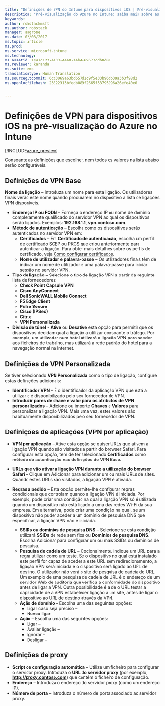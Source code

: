 ```yaml
---
title: "Definições de VPN do Intune para dispositivos iOS | Pré-visualização do Azure no Intune | Documentos da Microsoft"
description: "Pré-visualização do Azure no Intune: saiba mais sobre as definições do Intune que pode utilizar para configurar ligações de VPN em dispositivos iOS."
keywords: 
author: robstackmsft
ms.author: robstack
manager: angrobe
ms.date: 02/08/2017
ms.topic: article
ms.prod: 
ms.service: microsoft-intune
ms.technology: 
ms.assetid: 1447c123-ea33-4ea0-aab4-69577cdb8d00
ms.reviewer: karanda
ms.suite: ems
translationtype: Human Translation
ms.sourcegitcommit: 6cd3069a63bd657d1c9f5e33b96db39a3b3f98d2
ms.openlocfilehash: 23322313bfedb089f2665f53795996a26efe40e0


---
```


# <a name="vpn-settings-for-ios-devices-in-intune-azure-preview"></a>Definições de VPN para dispositivos iOS na pré-visualização do Azure no Intune

[!INCLUDE[azure_preview](../includes/azure_preview.md)]

Consoante as definições que escolher, nem todos os valores na lista abaixo serão configuráveis.

## <a name="base-vpn-settings"></a>Definições de VPN Base


**Nome da ligação** – Introduza um nome para esta ligação. Os utilizadores finais verão este nome quando procurarem no dispositivo a lista de ligações VPN disponíveis.
- **Endereço IP ou FQDN** – Forneça o endereço IP ou nome de domínio completamente qualificado do servidor VPN ao qual os dispositivos serão ligados. Exemplos: **192.168.1.1**, **vpn.contoso.com**.
- **Método de autenticação** – Escolha como os dispositivos serão autenticados no servidor VPN em:
    - **Certificados** – Em **Certificado de autenticação**, escolha um perfil de certificado SCEP ou PKCS que criou anteriormente para autenticar a ligação. Para obter mais detalhes sobre os perfis de certificado, veja [Como configurar certificados](how-to-configure-certificates.md).
    - **Nome de utilizador e palavra-passe** – Os utilizadores finais têm de indicar um nome de utilizador e uma palavra-passe para iniciar sessão no servidor VPN.
- **Tipo de ligação** – Selecione o tipo de ligação VPN a partir da seguinte lista de fornecedores:
    - **Check Point Capsule VPN**
    - **Cisco AnyConnect**
    - **Dell SonicWALL Mobile Connect**
    - **F5 Edge Client**
    - **Pulse Secure**
    - **Cisco (IPSec)**
    - **Citrix**
    - **VPN Personalizada**
- **Divisão de túnel** - **Ative** ou **Desative** esta opção para permitir que os dispositivos decidam qual a ligação a utilizar consoante o tráfego. Por exemplo, um utilizador num hotel utilizará a ligação VPN para aceder aos ficheiros de trabalho, mas utilizará a rede padrão do hotel para a navegação normal na Internet.


## <a name="custom-vpn-settings"></a>Definições de VPN Personalizada

Se tiver selecionado **VPN Personalizada** como o tipo de ligação, configure estas definições adicionais:

- **Identificador VPN** – É o identificador da aplicação VPN que está a utilizar e é disponibilizado pelo seu fornecedor de VPN.
- **Introduzir pares de chave e valor para os atributos de VPN personalizados** – Adicione ou importe **Chaves** e **Valores** para personalizar a ligação VPN. Mais uma vez, estes valores são habitualmente disponibilizados pelo seu fornecedor de VPN.

## <a name="apps-per-app-vpn-settings"></a>Definições de aplicações (VPN por aplicação)

- **VPN por aplicação** – Ative esta opção se quiser URLs que ativem a ligação VPN quando são visitados a partir do browser Safari. Para configurar esta opção, tem de ter selecionado **Certificados** como método de autenticação nas definições de VPN Base.
- **URLs que vão ativar a ligação VPN durante a utilização do browser Safari** – Clique em Adicionar para adicionar um ou mais URLs de sites. Quando estes URLs são visitados, a ligação VPN é ativada.

- **Regras a pedido** – Esta opção permite-lhe configurar regras condicionais que controlam quando a ligação VPN é iniciada. Por exemplo, pode criar uma condição na qual a ligação VPN só é utilizada quando um dispositivo não está ligado a uma das redes Wi-Fi da sua empresa. Em alternativa, pode criar uma condição na qual, se um dispositivo não puder aceder a um domínio de pesquisa DNS que especificar, a ligação VPN não é iniciada.

    - **SSIDs ou domínios de pesquisa DNS** – Selecione se esta condição utilizará **SSIDs** de rede sem fios ou **Domínios de pesquisa DNS**. Escolha Adicionar para configurar um ou mais SSIDs ou domínios de pesquisa.
    - **Pesquisa de cadeia de URL** – Opcionalmente, indique um URL para a regra utilizar como um teste. Se o dispositivo no qual está instalado este perfil for capaz de aceder a este URL sem redirecionamento, a ligação VPN será iniciada e o dispositivo será ligado ao URL de destino. O utilizador não verá o site de pesquisa de cadeia de URL. Um exemplo de uma pesquisa de cadeia de URL é o endereço de um servidor Web de auditoria que verifica a conformidade do dispositivo antes de ligar a VPN. Outra possibilidade é a de o URL testar a capacidade de a VPN estabelecer ligação a um site, antes de ligar o dispositivo ao URL de destino através da VPN.
    - **Ação de domínio** – Escolha uma das seguintes opções:
        - Ligar caso seja preciso – 
        - Nunca ligar – 
    - **Ação** – Escolha uma das seguintes opções:
        - Ligar – 
        - Avaliar ligação – 
        - Ignorar – 
        - Desligar – 


## <a name="proxy-settings"></a>Definições de proxy

- **Script de configuração automática** – Utilize um ficheiro para configurar o servidor proxy. Introduza o **URL do servidor proxy** (por exemplo, **http://proxy.contoso.com**) que contém o ficheiro de configuração.
- **Endereço** – Introduza o endereço do servidor proxy (como um endereço IP).
- **Número de porta** – Introduza o número de porta associado ao servidor proxy.



<!--HONumber=Feb17_HO2-->


